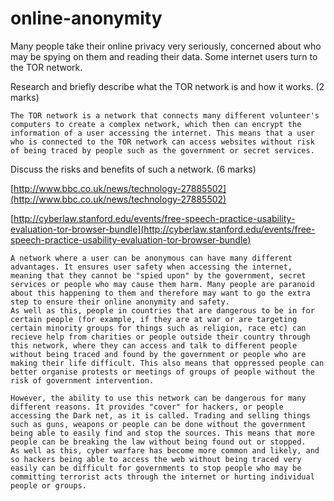 online-anonymity
================

Many people take their online privacy very seriously, concerned about who may be spying on them and reading their data. Some internet users turn to the TOR network.

Research and briefly describe what the TOR network is and how it works. (2 marks)

```
The TOR network is a network that connects many different volunteer's computers to create a complex network, which then can encrypt the information of a user accessing the internet. This means that a user who is connected to the TOR network can access websites without risk of being traced by people such as the government or secret services.
```

Discuss the risks and benefits of such a network. (6 marks)

[http://www.bbc.co.uk/news/technology-27885502](http://www.bbc.co.uk/news/technology-27885502)

[http://cyberlaw.stanford.edu/events/free-speech-practice-usability-evaluation-tor-browser-bundle](http://cyberlaw.stanford.edu/events/free-speech-practice-usability-evaluation-tor-browser-bundle)


```
A network where a user can be anonymous can have many different advantages. It ensures user safety when accessing the internet, meaning that they cannot be "spied upon" by the government, secret services or people who may cause them harm. Many people are paranoid about this happening to them and therefore may want to go the extra step to ensure their online anonymity and safety. 
As well as this, people in countries that are dangerous to be in for certain people (for example, if they are at war or are targeting certain minority groups for things such as religion, race etc) can recieve help from charities or people outside their country through this network, where they can access and talk to different people without being traced and found by the government or people who are making their life difficult. This also means that oppressed people can better organise protests or meetings of groups of people without the risk of government intervention.

However, the ability to use this network can be dangerous for many different reasons. It provides "cover" for hackers, or people accessing the Dark net, as it is called. Trading and selling things such as guns, weapons or people can be done without the government being able to easily find and stop the sources. This means that more people can be breaking the law without being found out or stopped.
As well as this, cyber warfare has become more common and likely, and so hackers being able to access the web without being traced very easily can be difficult for governments to stop people who may be committing terrorist acts through the internet or hurting individual people or groups.
```
